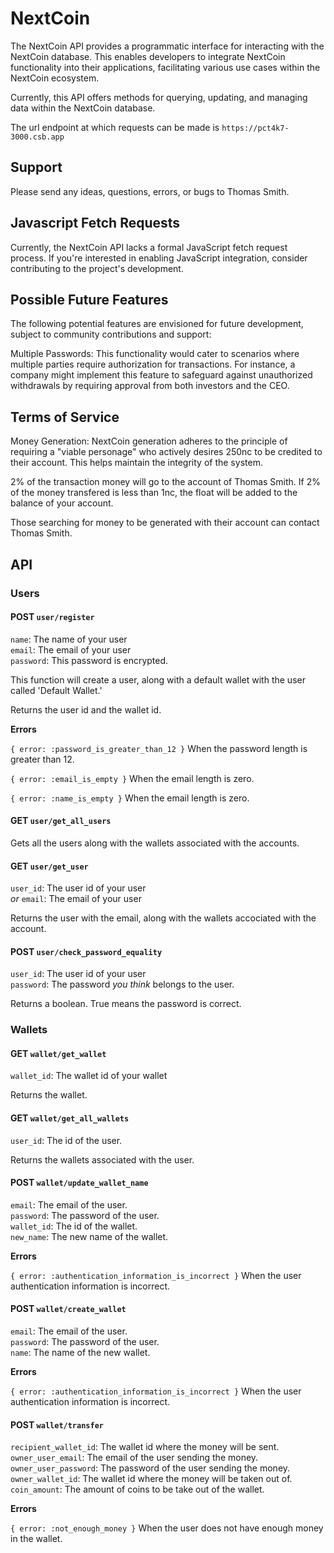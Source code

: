 # NextCoin
The NextCoin API provides a programmatic interface for interacting with the NextCoin database. This enables developers to integrate NextCoin functionality into their applications, facilitating various use cases within the NextCoin ecosystem.

Currently, this API offers methods for querying, updating, and managing data within the NextCoin database.

The url endpoint at which requests can be made is `https://pct4k7-3000.csb.app`

## Support
Please send any ideas, questions, errors, or bugs to Thomas Smith.

## Javascript Fetch Requests
Currently, the NextCoin API lacks a formal JavaScript fetch request process. If you're interested in enabling JavaScript integration, consider contributing to the project's development.

## Possible Future Features
The following potential features are envisioned for future development, subject to community contributions and support:

Multiple Passwords: This functionality would cater to scenarios where multiple parties require authorization for transactions. For instance, a company might implement this feature to safeguard against unauthorized withdrawals by requiring approval from both investors and the CEO.

## Terms of Service
Money Generation: NextCoin generation adheres to the principle of requiring a "viable personage" who actively desires 250nc to be credited to their account. This helps maintain the integrity of the system.

2% of the transaction money will go to the account of Thomas Smith. If 2% of the money transfered is less than 1nc, the float will be added to the balance of your account.

Those searching for money to be generated with their account can contact Thomas Smith.

## API
### Users
#### POST `user/register`
`name`: The name of your user<br>
`email`: The email of your user<br>
`password`: This password is encrypted.<br>

This function will create a user, along with a default wallet with the user called 'Default Wallet.'

Returns the user id and the wallet id.

**Errors**

`{ error: :password_is_greater_than_12 }`
When the password length is greater than 12.


`{ error: :email_is_empty }`
When the email length is zero.


`{ error: :name_is_empty }`
When the email length is zero.

#### GET `user/get_all_users`
Gets all the users along with the wallets associated with the accounts.

#### GET `user/get_user`
`user_id`: The user id of your user<br>
*or*
`email`: The email of your user<br>

Returns the user with the email, along with the wallets accociated with the account.

#### POST `user/check_password_equality`
`user_id`: The user id of your user<br>
`password`: The password _you think_ belongs to the user.<br>

Returns a boolean. True means the password is correct.

### Wallets
#### GET `wallet/get_wallet`
`wallet_id`: The wallet id of your wallet<br>

Returns the wallet.

#### GET `wallet/get_all_wallets`
`user_id`: The id of the user.<br>

Returns the wallets associated with the user.

#### POST `wallet/update_wallet_name`
`email`: The email of the user.<br>
`password`: The password of the user.<br>
`wallet_id`: The id of the wallet.<br>
`new_name`: The new name of the wallet.<br>

**Errors**

`{ error: :authentication_information_is_incorrect }`
When the user authentication information is incorrect.


#### POST `wallet/create_wallet`
`email`: The email of the user.<br>
`password`: The password of the user.<br>
`name`: The name of the new wallet.<br>

**Errors**

`{ error: :authentication_information_is_incorrect }`
When the user authentication information is incorrect.

#### POST `wallet/transfer`
`recipient_wallet_id`: The wallet id where the money will be sent.<br>
`owner_user_email`: The email of the user sending the money.<br>
`owner_user_password`: The password of the user sending the money.<br>
`owner_wallet_id`: The wallet id where the money will be taken out of.<br>
`coin_amount`: The amount of coins to be take out of the wallet.<br>

**Errors**

`{ error: :not_enough_money }`
When the user does not have enough money in the wallet.

